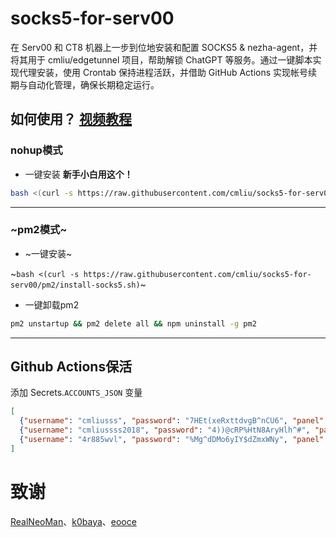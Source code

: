 # socks5-for-serv00
在 Serv00 和 CT8 机器上一步到位地安装和配置 SOCKS5 & nezha-agent，并将其用于 cmliu/edgetunnel 项目，帮助解锁 ChatGPT 等服务。通过一键脚本实现代理安装，使用 Crontab 保持进程活跃，并借助 GitHub Actions 实现帐号续期与自动化管理，确保长期稳定运行。

## 如何使用？ [视频教程](https://youtu.be/L6gPyyD3dUw)

### nohup模式
- 一键安装 **新手小白用这个！**
```bash
bash <(curl -s https://raw.githubusercontent.com/cmliu/socks5-for-serv00/main/install-socks5.sh)
```
----
### ~pm2模式~
- ~一键安装~

~`bash <(curl -s https://raw.githubusercontent.com/cmliu/socks5-for-serv00/pm2/install-socks5.sh)`~


- 一键卸载pm2
```bash
pm2 unstartup && pm2 delete all && npm uninstall -g pm2
```
----
## Github Actions保活
添加 Secrets.`ACCOUNTS_JSON` 变量
```json
[
  {"username": "cmliusss", "password": "7HEt(xeRxttdvgB^nCU6", "panel": "panel4.serv00.com", "ssh": "s4.serv00.com"},
  {"username": "cmliussss2018", "password": "4))@cRP%HtN8AryHlh^#", "panel": "panel7.serv00.com", "ssh": "s7.serv00.com"},
  {"username": "4r885wvl", "password": "%Mg^dDMo6yIY$dZmxWNy", "panel": "panel.ct8.pl", "ssh": "s1.ct8.pl"}
]
```

# 致谢
[RealNeoMan](https://github.com/Neomanbeta/ct8socks)、[k0baya](https://github.com/k0baya/nezha4serv00)、[eooce](https://github.com/eooce)